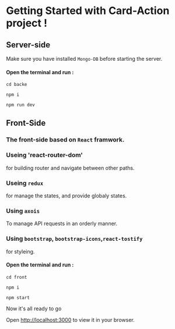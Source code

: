 # Getting Started with Card-Action project !
## Server-side 
Make sure you have installed `Mongo-DB` before starting the server.  
#### Open the terminal and run :
``` 
cd backe
```
```
npm i
```
```
npm run dev
```
## Front-Side

### The front-side based on `React` framwork.

### Useing 'react-router-dom'

for building router and navigate between other paths.

### Useing `redux`

for manage the states, and provide globaly states.

### Using `axois`

To manage API requests in an orderly manner.

### Using `bootstrap`, `bootstrap-icons`,`react-tostify`

for styleing.

#### Open the terminal and run :
``` 
cd front
```
```
npm i
```
```
npm start
```
Now it's all ready to go

Open [http://localhost:3000](http://localhost:3000) to view it in your browser.


